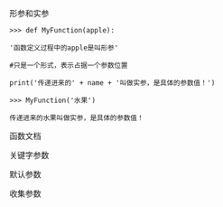 形参和实参

`>>> def MyFunction(apple):`

`'函数定义过程中的apple是叫形参'`

`#只是一个形式，表示占据一个参数位置`

`print('传递进来的' + name + '叫做实参，是具体的参数值！')`

`>>> MyFunction('水果')`

`传递进来的水果叫做实参，是具体的参数值！`

函数文档

关键字参数

默认参数

收集参数

